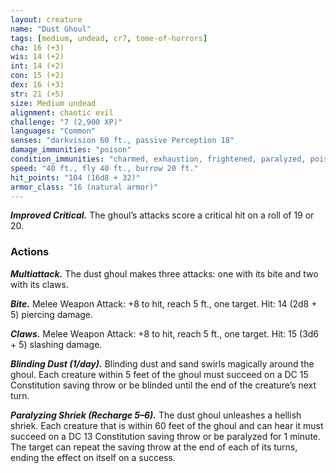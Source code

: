 ```yaml
---
layout: creature
name: "Dust Ghoul"
tags: [medium, undead, cr7, tome-of-horrors]
cha: 16 (+3)
wis: 14 (+2)
int: 14 (+2)
con: 15 (+2)
dex: 16 (+3)
str: 21 (+5)
size: Medium undead
alignment: chaotic evil
challenge: "7 (2,900 XP)"
languages: "Common"
senses: "darkvision 60 ft., passive Perception 18"
damage_immunities: "poison"
condition_immunities: "charmed, exhaustion, frightened, paralyzed, poisoned"
speed: "40 ft., fly 40 ft., burrow 20 ft."
hit_points: "104 (16d8 + 32)"
armor_class: "16 (natural armor)"
---
```


***Improved Critical.*** The ghoul’s attacks score a critical hit
on a roll of 19 or 20.

### Actions

***Multiattack.*** The dust ghoul makes three attacks: one with
its bite and two with its claws.

***Bite.*** Melee Weapon Attack: +8 to hit, reach 5 ft., one target. Hit: 14 (2d8 + 5) piercing damage.

***Claws.*** Melee Weapon Attack: +8 to hit, reach 5 ft., one target. Hit: 15 (3d6 + 5) slashing damage.

***Blinding Dust (1/day).*** Blinding dust and sand swirls magically around
the ghoul. Each creature within 5 feet of the ghoul must succeed on a DC
15 Constitution saving throw or be blinded until the end of the creature’s
next turn.

***Paralyzing Shriek (Recharge 5–6).*** The dust ghoul unleashes a hellish
shriek. Each creature that is within 60 feet of the ghoul and can hear it
must succeed on a DC 13 Constitution saving throw or be paralyzed for
1 minute. The target can repeat the saving throw at the end of each of its
turns, ending the effect on itself on a success.

